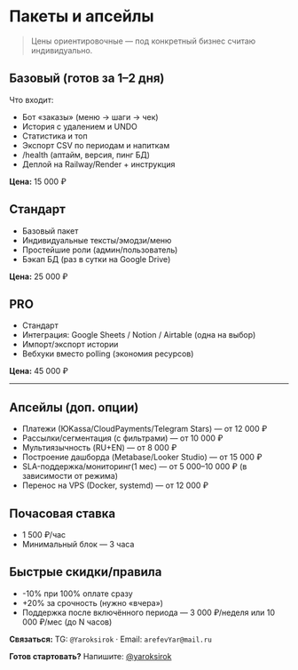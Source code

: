 # Пакеты и апсейлы

> Цены ориентировочные — под конкретный бизнес считаю индивидуально.

## Базовый (готов за 1–2 дня)
Что входит:
- Бот «заказы» (меню → шаги → чек)
- История с удалением и UNDO
- Статистика и топ
- Экспорт CSV по периодам и напиткам
- /health (аптайм, версия, пинг БД)
- Деплой на Railway/Render + инструкция

**Цена:** 15 000 ₽

## Стандарт
+ Базовый пакет
+ Индивидуальные тексты/эмодзи/меню
+ Простейшие роли (админ/пользователь)
+ Бэкап БД (раз в сутки на Google Drive)

**Цена:** 25 000 ₽

## PRO
+ Стандарт
+ Интеграция: Google Sheets / Notion / Airtable (одна на выбор)
+ Импорт/экспорт истории
+ Вебхуки вместо polling (экономия ресурсов)

**Цена:** 45 000 ₽

---

## Апсейлы (доп. опции)
- Платежи (ЮKassa/CloudPayments/Telegram Stars) — от 12 000 ₽
- Рассылки/сегментация (с фильтрами) — от 10 000 ₽
- Мультиязычность (RU+EN) — от 8 000 ₽
- Построение дашборда (Metabase/Looker Studio) — от 15 000 ₽
- SLA-поддержка/мониторинг(1 мес) — от 5 000–10 000 ₽ (в зависимости от режима)
- Перенос на VPS (Docker, systemd) — от 12 000 ₽

## Почасовая ставка
- 1 500 ₽/час
- Минимальный блок — 3 часа

## Быстрые скидки/правила
- -10% при 100% оплате сразу
- +20% за срочность (нужно «вчера»)
- Поддержка после включённого периода — 3 000 ₽/неделя или 10 000 ₽/мес (до N часов)


**Связаться:** TG: `@Yaroksirok` · Email: `arefevYar@mail.ru`

**Готов стартовать?** Напишите: [@yaroksirok](https://t.me/yaroksirok)
